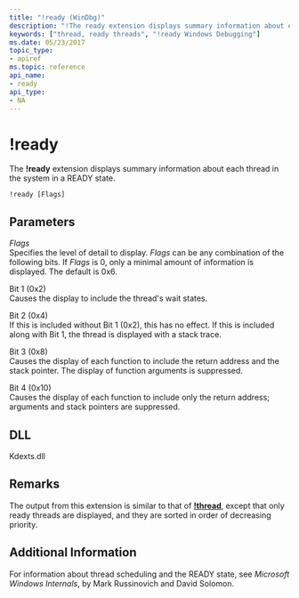 ```yaml
---
title: "!ready (WinDbg)"
description: "!The ready extension displays summary information about each thread in the system in a READY state."
keywords: ["thread, ready threads", "!ready Windows Debugging"]
ms.date: 05/23/2017
topic_type:
- apiref
ms.topic: reference
api_name:
- ready
api_type:
- NA
---
```


# !ready

The **!ready** extension displays summary information about each thread in the system in a READY state.

```dbgcmd
!ready [Flags]
```

## Parameters

<span id="_______Flags______"></span><span id="_______flags______"></span><span id="_______FLAGS______"></span> *Flags*   
Specifies the level of detail to display. *Flags* can be any combination of the following bits. If *Flags* is 0, only a minimal amount of information is displayed. The default is 0x6.

<span id="Bit_1__0x2_"></span><span id="bit_1__0x2_"></span><span id="BIT_1__0X2_"></span>Bit 1 (0x2)  
Causes the display to include the thread's wait states.

<span id="Bit_2__0x4_"></span><span id="bit_2__0x4_"></span><span id="BIT_2__0X4_"></span>Bit 2 (0x4)  
If this is included without Bit 1 (0x2), this has no effect. If this is included along with Bit 1, the thread is displayed with a stack trace.

<span id="Bit_3__0x8_"></span><span id="bit_3__0x8_"></span><span id="BIT_3__0X8_"></span>Bit 3 (0x8)  
Causes the display of each function to include the return address and the stack pointer. The display of function arguments is suppressed.

<span id="Bit_4__0x10_"></span><span id="bit_4__0x10_"></span><span id="BIT_4__0X10_"></span>Bit 4 (0x10)  
Causes the display of each function to include only the return address; arguments and stack pointers are suppressed.

## DLL

Kdexts.dll

## Remarks

The output from this extension is similar to that of [**!thread**](-thread.md), except that only ready threads are displayed, and they are sorted in order of decreasing priority.

## Additional Information

For information about thread scheduling and the READY state, see *Microsoft Windows Internals*, by Mark Russinovich and David Solomon. 
